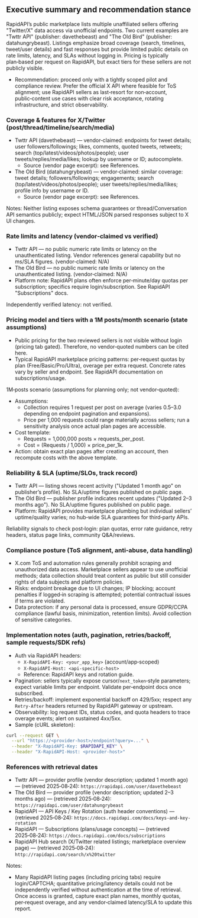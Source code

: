 ## Executive summary and recommendation stance

RapidAPI’s public marketplace lists multiple unaffiliated sellers offering "Twitter/X" data access via unofficial endpoints. Two current examples are "Twttr API" (publisher: davethebeast) and "The Old Bird" (publisher: datahungrybeast). Listings emphasize broad coverage (search, timelines, tweet/user details) and fast responses but provide limited public details on rate limits, latency, and SLAs without logging in. Pricing is typically plan‑based per request on RapidAPI, but exact tiers for these sellers are not publicly visible.

- Recommendation: proceed only with a tightly scoped pilot and compliance review. Prefer the official X API where feasible for ToS alignment; use RapidAPI sellers as last‑resort for non‑account, public‑content use cases with clear risk acceptance, rotating infrastructure, and strict observability.


### Coverage & features for X/Twitter (post/thread/timeline/search/media)

- Twttr API (davethebeast) — vendor‑claimed: endpoints for tweet details; user followers/followings; likes, comments, quoted tweets, retweets; search (top/latest/videos/photos/people); user tweets/replies/media/likes; lookup by username or ID; autocomplete.
  - Source (vendor page excerpt): see References.
- The Old Bird (datahungrybeast) — vendor‑claimed: similar coverage: tweet details; followers/followings; engagements; search (top/latest/videos/photos/people); user tweets/replies/media/likes; profile info by username or ID.
  - Source (vendor page excerpt): see References.

Notes: Neither listing exposes schema guarantees or thread/Conversation API semantics publicly; expect HTML/JSON parsed responses subject to X UI changes.


### Rate limits and latency (vendor‑claimed vs verified)

- Twttr API — no public numeric rate limits or latency on the unauthenticated listing. Vendor references general capability but no ms/SLA figures. (vendor‑claimed: N/A)
- The Old Bird — no public numeric rate limits or latency on the unauthenticated listing. (vendor‑claimed: N/A)
- Platform note: RapidAPI plans often enforce per‑minute/day quotas per subscription; specifics require login/subscription. See RapidAPI "Subscriptions" docs.

Independently verified latency: not verified.


### Pricing model and tiers with a 1M posts/month scenario (state assumptions)

- Public pricing for the two reviewed sellers is not visible without login (pricing tab gated). Therefore, no vendor‑quoted numbers can be cited here.
- Typical RapidAPI marketplace pricing patterns: per‑request quotas by plan (Free/Basic/Pro/Ultra), overage per extra request. Concrete rates vary by seller and endpoint. See RapidAPI documentation on subscriptions/usage.

1M‑posts scenario (assumptions for planning only; not vendor‑quoted):
- Assumptions:
  - Collection requires 1 request per post on average (varies 0.5–3.0 depending on endpoint pagination and expansions).
  - Price per 1,000 requests could range materially across sellers; run a sensitivity analysis once actual plan pages are accessible.
- Cost template:
  - Requests = 1,000,000 posts × requests_per_post.
  - Cost = (Requests / 1,000) × price_per_1k.
- Action: obtain exact plan pages after creating an account, then recompute costs with the above template.


### Reliability & SLA (uptime/SLOs, track record)

- Twttr API — listing shows recent activity ("Updated 1 month ago" on publisher’s profile). No SLA/uptime figures published on public page.
- The Old Bird — publisher profile indicates recent updates ("Updated 2–3 months ago"). No SLA/uptime figures published on public page.
- Platform: RapidAPI provides marketplace plumbing but individual sellers’ uptime/quality varies; no hub‑wide SLA guarantees for third‑party APIs.

Reliability signals to check post‑login: plan quotas, error rate guidance, retry headers, status page links, community Q&A/reviews.


### Compliance posture (ToS alignment, anti‑abuse, data handling)

- X.com ToS and automation rules generally prohibit scraping and unauthorized data access. Marketplace sellers appear to use unofficial methods; data collection should treat content as public but still consider rights of data subjects and platform policies.
- Risks: endpoint breakage due to UI changes; IP blocking; account penalties if logged‑in scraping is attempted; potential contractual issues if terms are violated.
- Data protection: if any personal data is processed, ensure GDPR/CCPA compliance (lawful basis, minimization, retention limits). Avoid collection of sensitive categories.


### Implementation notes (auth, pagination, retries/backoff, sample requests/SDK refs)

- Auth via RapidAPI headers:
  - `X-RapidAPI-Key: <your_app_key>` (account/app‑scoped)
  - `X-RapidAPI-Host: <api-specific-host>`
  - Reference: RapidAPI keys and rotation guide.
- Pagination: sellers typically expose cursor/`next_token`‑style parameters; expect variable limits per endpoint. Validate per‑endpoint docs once subscribed.
- Retries/backoff: implement exponential backoff on 429/5xx; respect any `Retry-After` headers returned by RapidAPI gateway or upstream.
- Observability: log request IDs, status codes, and quota headers to trace overage events; alert on sustained 4xx/5xx.
- Sample (cURL skeleton):

```bash
curl --request GET \
  --url "https://<provider-host>/endpoint?query=..." \
  --header "X-RapidAPI-Key: $RAPIDAPI_KEY" \
  --header "X-RapidAPI-Host: <provider-host>"
```


### References with retrieval dates

- Twttr API — provider profile (vendor description; updated 1 month ago) — (retrieved 2025‑08‑24): `https://rapidapi.com/user/davethebeast`
- The Old Bird — provider profile (vendor description; updated 2–3 months ago) — (retrieved 2025‑08‑24): `https://rapidapi.com/user/datahungrybeast`
- RapidAPI — API Keys / Key Rotation (auth header conventions) — (retrieved 2025‑08‑24): `https://docs.rapidapi.com/docs/keys-and-key-rotation`
- RapidAPI — Subscriptions (plans/usage concepts) — (retrieved 2025‑08‑24): `https://docs.rapidapi.com/docs/subscriptions`
- RapidAPI Hub search (X/Twitter related listings; marketplace overview page) — (retrieved 2025‑08‑24): `http://rapidapi.com/search/x%20twitter`

Notes:
- Many RapidAPI listing pages (including pricing tabs) require login/CAPTCHA; quantitative pricing/latency details could not be independently verified without authentication at the time of retrieval. Once access is granted, capture exact plan names, monthly quotas, per‑request overage, and any vendor‑claimed latency/SLA to update this report.
